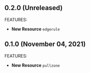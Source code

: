 ## 0.2.0 (Unreleased)

FEATURES:

* **New Resource** `edgerule`

## 0.1.0 (November 04, 2021)

FEATURES:

* **New Resource** `pullzone`
